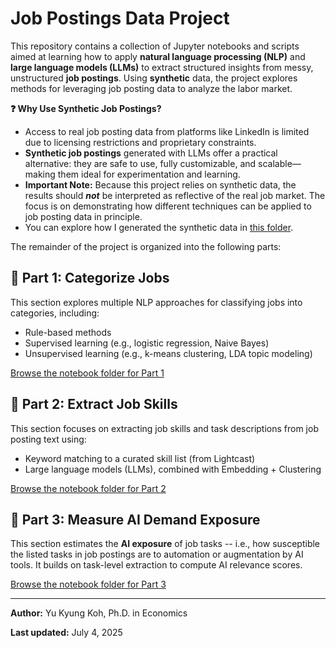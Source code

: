 # Job Postings Data Project

This repository contains a collection of Jupyter notebooks and scripts aimed at learning how to apply **natural language processing (NLP)** and **large language models (LLMs)** to extract structured insights from messy, unstructured **job postings**. Using **synthetic** data, the project explores methods for leveraging job posting data to analyze the labor market. 

**❓ Why Use Synthetic Job Postings?**

- Access to real job posting data from platforms like LinkedIn is limited due to licensing restrictions and proprietary constraints.
- **Synthetic job postings** generated with LLMs offer a practical alternative: they are safe to use, fully customizable, and scalable—making them ideal for experimentation and learning.
- **Important Note:** Because this project relies on synthetic data, the results should _**not**_ be interpreted as reflective of the real job market. The focus is on demonstrating how different techniques can be applied to job posting data in principle.
- You can explore how I generated the synthetic data in [this folder](https://github.com/yukyungkoh/job-postings-data-project/tree/main/0_generate-synthetic-job-postings).

The remainder of the project is organized into the following parts:

## 🔷 Part 1: Categorize Jobs 
This section explores multiple NLP approaches for classifying jobs into categories, including:
- Rule-based methods
- Supervised learning (e.g., logistic regression, Naive Bayes)
- Unsupervised learning (e.g., k-means clustering, LDA topic modeling)

[Browse the notebook folder for Part 1](https://github.com/yukyungkoh/job-postings-data-project/tree/main/1_categorize-jobs)


## 🔷 Part 2: Extract Job Skills 
This section focuses on extracting job skills and task descriptions from job posting text using:
- Keyword matching to a curated skill list (from Lightcast)
- Large language models (LLMs), combined with Embedding + Clustering

[Browse the notebook folder for Part 2](https://github.com/yukyungkoh/job-postings-data-project/tree/main/2_extract-job-skills)


## 🔷 Part 3: Measure AI Demand Exposure  
This section estimates the **AI exposure** of job tasks -- i.e., how susceptible the listed tasks in job postings are to automation or augmentation by AI tools. It builds on task-level extraction to compute AI relevance scores.

[Browse the notebook folder for Part 3](https://github.com/yukyungkoh/job-postings-data-project/tree/main/3_measure-AI-demand-exposure)


---

**Author:** Yu Kyung Koh, Ph.D. in Economics

**Last updated:** July 4, 2025